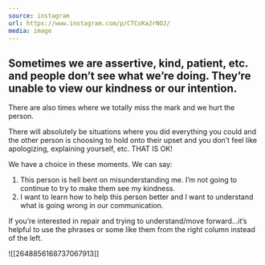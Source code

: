 ```yaml
---
source: instagram
url: https://www.instagram.com/p/CTCoKa2rNOJ/
media: image
---
```


## Sometimes we are assertive, kind, patient, etc. and people don’t see what we’re doing. They’re unable to view our kindness or our intention.

There are also times where we totally miss the mark and we hurt the person.

There will absolutely be situations where you did everything you could and the other person is choosing to hold onto their upset and you don’t feel like apologizing, explaining yourself, etc. THAT IS OK!

We have a choice in these moments. We can say:
1. This person is hell bent on misunderstanding me. I’m not going to continue to try to make them see my kindness.
2. I want to learn how to help this person better and I want to understand what is going wrong in our communication.

If you’re interested in repair and trying to understand/move forward…it’s helpful to use the phrases or some like them from the right column instead of the left.

![[2648856168737067913]]

